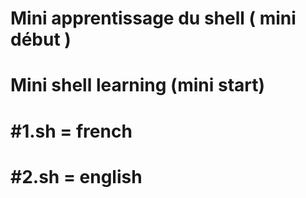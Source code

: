 # Mini apprentissage du shell  ( mini début ) 

# Mini shell learning (mini start)


# #1.sh = french

# #2.sh = english
